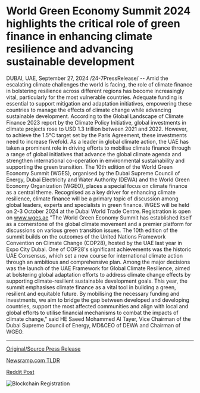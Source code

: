 # World Green Economy Summit 2024 highlights the critical role of green finance in enhancing climate resilience and advancing sustainable development

DUBAI, UAE, September 27, 2024 /24-7PressRelease/ -- Amid the escalating climate challenges the world is facing, the role of climate finance in bolstering resilience across different regions has become increasingly vital, particularly for the most vulnerable countries. Adequate funding is essential to support mitigation and adaptation initiatives, empowering these countries to manage the effects of climate change while advancing sustainable development. According to the Global Landscape of Climate Finance 2023 report by the Climate Policy Initiative, global investments in climate projects rose to USD 1.3 trillion between 2021 and 2022. However, to achieve the 1.5°C target set by the Paris Agreement, these investments need to increase fivefold.   As a leader in global climate action, the UAE has taken a prominent role in driving efforts to mobilise climate finance through a range of global initiatives that advance the global climate agenda and strengthen international co-operation in environmental sustainability and supporting the green transition.  The 10th edition of the World Green Economy Summit (WGES), organised by the Dubai Supreme Council of Energy, Dubai Electricity and Water Authority (DEWA) and the World Green Economy Organization (WGEO), places a special focus on climate finance as a central theme. Recognised as a key driver for enhancing climate resilience, climate finance will be a primary topic of discussion among global leaders, experts and specialists in green finance. WGES will be held on 2-3 October 2024 at the Dubai World Trade Centre. Registration is open on www.wges.ae  "The World Green Economy Summit has established itself as a cornerstone of the global climate movement and a premier platform for discussions on various green transition issues. The 10th edition of the summit builds on the outcomes of the United Nations Framework Convention on Climate Change (COP28), hosted by the UAE last year in Expo City Dubai. One of COP28's significant achievements was the historic UAE Consensus, which set a new course for international climate action through an ambitious and comprehensive plan. Among the major decisions was the launch of the UAE Framework for Global Climate Resilience, aimed at bolstering global adaptation efforts to address climate change effects by supporting climate-resilient sustainable development goals. This year, the summit emphasises climate finance as a vital tool in building a green, resilient and equitable future. By mobilising the necessary funding and investments, we aim to bridge the gap between developed and developing countries, support the most affected communities and align with local and global efforts to utilise financial mechanisms to combat the impacts of climate change," said HE Saeed Mohammed Al Tayer, Vice Chairman of the Dubai Supreme Council of Energy, MD&CEO of DEWA and Chairman of WGEO. 

---

[Original/Source Press Release](https://www.24-7pressrelease.com/press-release/514717/world-green-economy-summit-2024-highlights-the-critical-role-of-green-finance-in-enhancing-climate-resilience-and-advancing-sustainable-development)
                    

[Newsramp.com TLDR](None) 



[Reddit Post](https://www.reddit.com/r/Energy_Climate_News/comments/1fqi3oh/uae_takes_lead_in_mobilizing_climate_finance_at/) 



![Blockchain Registration](https://cdn.newsramp.app/24-7PressRelease/qrcode/249/27/keep6746.webp)